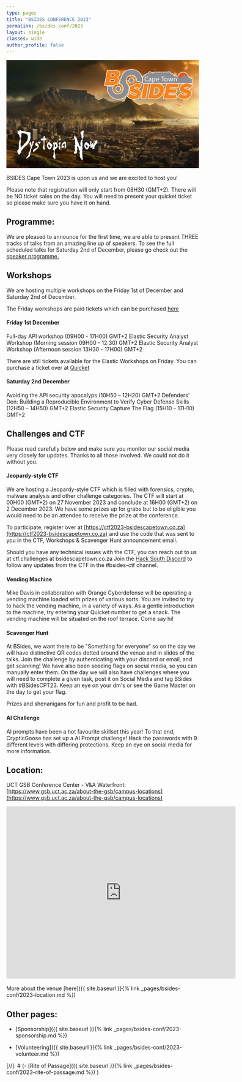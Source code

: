 ```yaml
---
type: pages
title: "BSIDES CONFERENCE 2023"
permalink: /bsides-conf/2023
layout: single
classes: wide
author_profile: false
---
```


<!-- ![Preview](/assets/images/2023/Conference_2023.png){:.align-center} -->

<center>
  <img src="/assets/images/2023/2023_banner.jpg">
</center>

BSIDES Cape Town 2023 is upon us and we are excited to host you!

Please note that registration will only start from 08H30 (GMT+2). There will be NO ticket sales on the day.
You will need to present your quicket ticket so please make sure you have it on hand.

## Programme:
We are pleased to announce for the first time, we are able to present THREE tracks of talks from an amazing line up of speakers.
To see the full scheduled talks for Saturday 2nd of December, please go check out the [speaker programme.](https://pretalx.com/bsides-cape-town-2023/schedule/)

## Workshops
We are hosting multiple workshops on the Friday 1st of December and Saturday 2nd of December.

The Friday workshops are paid tickets which can be purchased [here](https://www.quicket.co.za/events/238612-workshops-bsides-cape-town-1-december-2023#/)

#### Friday 1st December
Full-day API workshop (09H00 - 17H00) GMT+2
Elastic Security Analyst Workshop (Morning session 09H00 - 12:30) GMT+2
Elastic Security Analyst Workshop (Afternoon session 13H30 - 17H00) GMT+2

There are still tickets available for the Elastic Workshops on Friday. You can purchase a ticket over at [Quicket](https://www.quicket.co.za/events/238612-workshops-bsides-cape-town-1-december-2023#/tickets)

#### Saturday 2nd December
Avoiding the API security apocalyps (10H50 – 12H20) GMT+2
Defenders' Den: Building a Reproducible Environment to Verify Cyber Defense Skills (12H50 – 14H50) GMT+2
Elastic Security Capture The Flag (15H10 – 17H10) GMT+2


## Challenges and CTF
Please read carefully below and make sure you monitor our social media very closely for updates. 
Thanks to all those involved. We could not do it without you. 

#### Jeopardy-style CTF

We are hosting a Jeopardy-style CTF which is filled with forensics, crypto, malware analysis and other challenge categories.
The CTF will start at 00H00 (GMT+2) on 27 November 2023 and conclude at 16H00 (GMT+2) on 2 December 2023. We have some prizes up for grabs but to be eligible you would need to be an attendee to receive the prize at the conference.

To participate, register over at [https://ctf2023-bsidescapetown.co.za](https://ctf2023-bsidescapetown.co.za) and use the code that was sent to you in the CTF, Workshops & Scavenger Hunt announcement email.
 
Should you have any technical issues with the CTF, you can reach out to us at ctf.challenges at bsidescapetown.co.za
Join the [Hack South Discord](https://discord.gg/egP2tBUf) to follow any updates from the CTF in the #bsides-ctf channel.

#### Vending Machine

Mike Davis in collaboration with Orange Cyberdefense will be operating a vending machine loaded with prizes of various sorts. You are invited to try to hack the vending machine, in a variety of ways.
As a gentle introduction to the machine, try entering your Quicket number to get a snack. The vending machine will be situated on the roof terrace. Come say hi!

#### Scavenger Hunt

At BSides, we want there to be "Something for everyone" so on the day we will have distinctive QR codes dotted around the venue and in slides of the talks. Join the challenge by authenticating with your discord or email, and get scanning! We have also been seeding flags on social media, so you can manually enter them. 
On the day we will also have challenges where you will need to complete a given task, post it on Social Media and tag BSides with #BSidesCPT23. Keep an eye on your dm's or see the Game Master on the day to get your flag. 
 
Prizes and shenanigans for fun and profit to be had. 

#### AI Challenge

AI prompts have been a hot favourite skillset this year! To that end, CrypticGoose has set up a AI Prompt challenge! Hack the passwords with 9 different levels with differing protections. Keep an eye on social media for more information. 




<!-- As part of this year's conference will be 2 tracks of talks, a vendor area and multiple workshops. 
Additionally you will be able to get swag before 21 October.

Please see the following links for more info:  
-->

<!-- [//]## Call for Papers/Workshops:  
- Call for papers:  [Submit](https://pretalx.com/bsides-cape-town-2023)
- CFW (Call for Workshops):  [Submit](https://pretalx.com/bsides-cape-town-2023) -->

<!-- [//]: # (The deadline for submissions is 23:59 on the 30th of September 2023, but the earlier you submit the better. ) -->

<!--
## Tickets:
Tickets available on :[Quicket](https://www.quicket.co.za/events/216929-bsides-cape-town-2nd-december-2023#/)

We also have swag including a shirt (as part of swag ticket) and hoodies available for purchase before 21 October 2023.
-->

## Location:
UCT GSB Conference Center - V&A Waterfront:  
[https://www.gsb.uct.ac.za/about-the-gsb/campus-locations](https://www.gsb.uct.ac.za/about-the-gsb/campus-locations) 

<!-- iframe src="https://www.google.com/maps/place/UCT+Graduate+School+of+Business/@-33.9073822,18.4152186,17.75z/data=!4m6!3m5!1s0x1dcc675aced5a8b9:0x865f815f832012de!8m2!3d-33.9069297!4d18.4158229!16s%2Fm%2F0gh8jc5?hl=en&entry=ttu" width="600" height="450" style="border:0;" allowfullscreen="" loading="lazy" referrerpolicy="no-referrer-when-downgrade"></iframe>
-->
<iframe src="https://www.google.com/maps/embed?pb=!1m14!1m8!1m3!1d13245.283855360594!2d18.4154922!3d-33.907138!3m2!1i1024!2i768!4f13.1!3m3!1m2!1s0x1dcc67453625873f%3A0xde6652cb54d3aa6d!2sProtea%20by%20Marriott%20Hotel%20Cape%20Town%20Waterfront%20Breakwater%20Lodge!5e0!3m2!1sen!2sza!4v1682595316152!5m2!1sen!2sza" width="600" height="450" style="border:0;" allowfullscreen="" loading="lazy" referrerpolicy="no-referrer-when-downgrade"></iframe>

More about the venue [here]({{ site.baseurl }}{% link _pages/bsides-conf/2023-location.md %})  

## Other pages:
  
- [Sponsorship]({{ site.baseurl }}{% link _pages/bsides-conf/2023-sponsorship.md %})  
  
- [Volunteering]({{ site.baseurl }}{% link _pages/bsides-conf/2023-volunteer.md %})  

[//]: # (- [Rite of Passage]({{ site.baseurl }}{% link _pages/bsides-conf/2023-rite-of-passage.md %}) )

